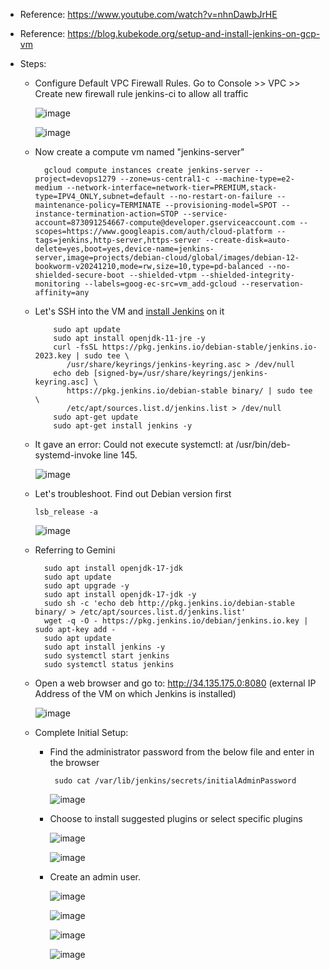 - Reference: https://www.youtube.com/watch?v=nhnDawbJrHE
- Reference: https://blog.kubekode.org/setup-and-install-jenkins-on-gcp-vm

- Steps:
  - Configure Default VPC Firewall Rules. Go to Console >> VPC >> Create new firewall rule jenkins-ci to allow all traffic

      ![image](https://github.com/user-attachments/assets/5b7a762f-7dea-48e0-9ffc-ce4c3999253b)

      ![image](https://github.com/user-attachments/assets/a9340ef9-3795-47d7-a5a0-b6cc69ace569)

  
  - Now create a compute vm named "jenkins-server"

          gcloud compute instances create jenkins-server --project=devops1279 --zone=us-central1-c --machine-type=e2-medium --network-interface=network-tier=PREMIUM,stack-type=IPV4_ONLY,subnet=default --no-restart-on-failure --maintenance-policy=TERMINATE --provisioning-model=SPOT --instance-termination-action=STOP --service-account=873091254667-compute@developer.gserviceaccount.com --scopes=https://www.googleapis.com/auth/cloud-platform --tags=jenkins,http-server,https-server --create-disk=auto-delete=yes,boot=yes,device-name=jenkins-server,image=projects/debian-cloud/global/images/debian-12-bookworm-v20241210,mode=rw,size=10,type=pd-balanced --no-shielded-secure-boot --shielded-vtpm --shielded-integrity-monitoring --labels=goog-ec-src=vm_add-gcloud --reservation-affinity=any

      
  - Let's SSH into the VM and [install Jenkins](https://blog.kubekode.org/setup-and-install-jenkins-on-gcp-vm) on it

            sudo apt update
            sudo apt install openjdk-11-jre -y
            curl -fsSL https://pkg.jenkins.io/debian-stable/jenkins.io-2023.key | sudo tee \
               /usr/share/keyrings/jenkins-keyring.asc > /dev/null
            echo deb [signed-by=/usr/share/keyrings/jenkins-keyring.asc] \
               https://pkg.jenkins.io/debian-stable binary/ | sudo tee \
               /etc/apt/sources.list.d/jenkins.list > /dev/null
            sudo apt-get update
            sudo apt-get install jenkins -y

  - It gave an error: Could not execute systemctl:  at /usr/bin/deb-systemd-invoke line 145.

      ![image](https://github.com/user-attachments/assets/cf59a0f2-471c-42b5-ac89-52acffd98c0a)

  -  Let's troubleshoot. Find out Debian version first

         lsb_release -a

       ![image](https://github.com/user-attachments/assets/7dbbeb85-2077-46f5-9a58-b675f4b039c3)

  - Referring to Gemini

          sudo apt install openjdk-17-jdk
          sudo apt update
          sudo apt upgrade -y
          sudo apt install openjdk-17-jdk -y
          sudo sh -c 'echo deb http://pkg.jenkins.io/debian-stable binary/ > /etc/apt/sources.list.d/jenkins.list'
          wget -q -O - https://pkg.jenkins.io/debian/jenkins.io.key | sudo apt-key add -
          sudo apt update
          sudo apt install jenkins -y
          sudo systemctl start jenkins
          sudo systemctl status jenkins

  - Open a web browser and go to: http://34.135.175.0:8080 (external IP Address of the VM on which Jenkins is installed)

    ![image](https://github.com/user-attachments/assets/a2510618-0794-4388-be75-37e88524ad36)

  - Complete Initial Setup:
    - Find the administrator password from the below file and enter in the browser
 
           sudo cat /var/lib/jenkins/secrets/initialAdminPassword
 
      ![image](https://github.com/user-attachments/assets/797e9179-206d-4d7d-a970-f02b0a3a554f)
  
    - Choose to install suggested plugins or select specific plugins
 
      ![image](https://github.com/user-attachments/assets/9d5f6452-0616-4c18-96a7-ffbad822130f)


      ![image](https://github.com/user-attachments/assets/2a454e67-1bc1-46ea-851c-011975e47ec8)


    - Create an admin user.         

       ![image](https://github.com/user-attachments/assets/ed7df86f-e655-47db-8a60-7932c905bbb9)


       ![image](https://github.com/user-attachments/assets/0432d09d-49ce-45ba-9ae1-90034eecbcc8)


       ![image](https://github.com/user-attachments/assets/a9a8f68f-0166-4fe6-884a-045a3c55d7e6)


       ![image](https://github.com/user-attachments/assets/16bb619e-9764-443d-8fca-ce1ec41ac797)
